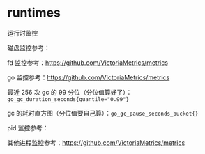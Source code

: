 # runtimes

运行时监控

磁盘监控参考：

fd 监控参考：<https://github.com/VictoriaMetrics/metrics>

go 监控参考：<https://github.com/VictoriaMetrics/metrics>

最近 256 次 gc 的 99 分位（分位值算好了）：`go_gc_duration_seconds{quantile="0.99"}`

gc 的耗时直方图（分位值要自己算）：`go_gc_pause_seconds_bucket{}`

pid 监控参考：

其他进程监控参考：<https://github.com/VictoriaMetrics/metrics>
